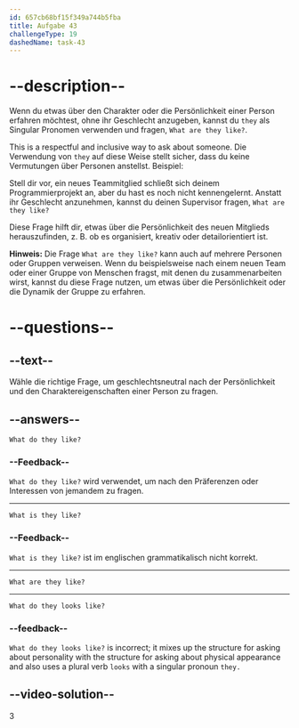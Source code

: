 ```yaml
---
id: 657cb68bf15f349a744b5fba
title: Aufgabe 43
challengeType: 19
dashedName: task-43
---
```


# --description--

Wenn du etwas über den Charakter oder die Persönlichkeit einer Person erfahren möchtest, ohne ihr Geschlecht anzugeben, kannst du `they` als Singular Pronomen verwenden und fragen, `What are they like?`.

This is a respectful and inclusive way to ask about someone. Die Verwendung von `they` auf diese Weise stellt sicher, dass du keine Vermutungen über Personen anstellst. Beispiel:

Stell dir vor, ein neues Teammitglied schließt sich deinem Programmierprojekt an, aber du hast es noch nicht kennengelernt. Anstatt ihr Geschlecht anzunehmen, kannst du deinen Supervisor fragen, `What are they like?`

Diese Frage hilft dir, etwas über die Persönlichkeit des neuen Mitglieds herauszufinden, z. B. ob es organisiert, kreativ oder detailorientiert ist.

**Hinweis:** Die Frage `What are they like?` kann auch auf mehrere Personen oder Gruppen verweisen. Wenn du beispielsweise nach einem neuen Team oder einer Gruppe von Menschen fragst, mit denen du zusammenarbeiten wirst, kannst du diese Frage nutzen, um etwas über die Persönlichkeit oder die Dynamik der Gruppe zu erfahren.

# --questions--

## --text--

Wähle die richtige Frage, um geschlechtsneutral nach der Persönlichkeit und den Charaktereigenschaften einer Person zu fragen.

## --answers--

`What do they like?`

### --Feedback--

`What do they like?` wird verwendet, um nach den Präferenzen oder Interessen von jemandem zu fragen.

---

`What is they like?`

### --Feedback--

`What is they like?` ist im englischen grammatikalisch nicht korrekt.

---

`What are they like?`

---

`What do they looks like?`

### --feedback--

`What do they looks like?` is incorrect; it mixes up the structure for asking about personality with the structure for asking about physical appearance and also uses a plural verb `looks` with a singular pronoun `they.`

## --video-solution--

3
